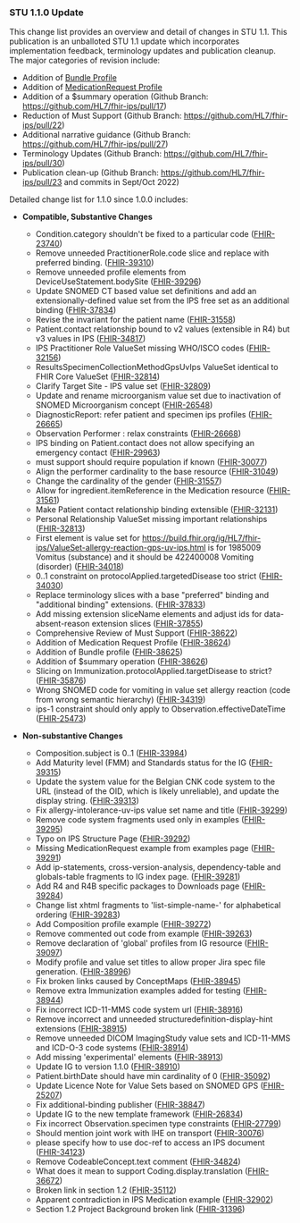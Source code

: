 ### STU 1.1.0 Update

This change list provides an overview and detail of changes in STU 1.1.  This publication is an unballoted STU 1.1 update which incorporates implementation feedback, terminology updates and publication cleanup. The major categories of revision include:
- Addition of [Bundle Profile](./StructureDefinition-Bundle-uv-ips.html)
- Addition of [MedicationRequest Profile](./StructureDefinition-MedicationRequest-uv-ips.html)
- Addition of a $summary operation (Github Branch: https://github.com/HL7/fhir-ips/pull/17) 
- Reduction of Must Support (Github Branch: https://github.com/HL7/fhir-ips/pull/22) 
- Additional narrative guidance (Github Branch: https://github.com/HL7/fhir-ips/pull/27) 
- Terminology Updates (Github Branch: https://github.com/HL7/fhir-ips/pull/30) 
- Publication clean-up (Github Branch: https://github.com/HL7/fhir-ips/pull/23 and commits in Sept/Oct 2022)

Detailed change list for 1.1.0 since 1.0.0 includes: 

- **Compatible, Substantive Changes**
  - Condition.category shouldn't be fixed to a particular code ([FHIR-23740](https://jira.hl7.org/browse/FHIR-23740))
  - Remove unneeded PractitionerRole.code slice and replace with preferred binding. ([FHIR-39310](https://jira.hl7.org/browse/FHIR-39310))
  - Remove unneeded profile elements from DeviceUseStatement.bodySite ([FHIR-39296](https://jira.hl7.org/browse/FHIR-39296))
  - Update SNOMED CT based value set definitions and add an extensionally-defined value set from the IPS free set as an additional binding ([FHIR-37834](https://jira.hl7.org/browse/FHIR-37834))
  - Revise the invariant for the patient name ([FHIR-31558](https://jira.hl7.org/browse/FHIR-31558))
  - Patient.contact relationship bound to v2 values (extensible in R4) but v3 values in IPS ([FHIR-34817](https://jira.hl7.org/browse/FHIR-34817))
  - IPS Practitioner Role ValueSet missing WHO/ISCO codes ([FHIR-32156](https://jira.hl7.org/browse/FHIR-32156))
  - ResultsSpecimenCollectionMethodGpsUvIps ValueSet identical to FHIR Core ValueSet ([FHIR-32814](https://jira.hl7.org/browse/FHIR-32814))
  - Clarify Target Site - IPS value set ([FHIR-32809](https://jira.hl7.org/browse/FHIR-32809))
  - Update and rename microorganism value set due to inactivation of SNOMED Microorganism concept ([FHIR-26548](https://jira.hl7.org/browse/FHIR-26548))
  - DiagnosticReport: refer patient and specimen ips profiles ([FHIR-26665](https://jira.hl7.org/browse/FHIR-26665))
  - Observation Performer : relax constraints ([FHIR-26668](https://jira.hl7.org/browse/FHIR-26668))
  - IPS binding on Patient.contact does not allow specifying an emergency contact ([FHIR-29963](https://jira.hl7.org/browse/FHIR-29963))
  - must support should require population if known ([FHIR-30077](https://jira.hl7.org/browse/FHIR-30077))
  - Align the performer cardinality to the base resource ([FHIR-31049](https://jira.hl7.org/browse/FHIR-31049))
  - Change the cardinality of the gender ([FHIR-31557](https://jira.hl7.org/browse/FHIR-31557))
  - Allow for ingredient.itemReference in the Medication resource ([FHIR-31561](https://jira.hl7.org/browse/FHIR-31561))
  - Make Patient contact relationship binding extensible ([FHIR-32131](https://jira.hl7.org/browse/FHIR-32131))
  - Personal Relationship ValueSet missing important relationships ([FHIR-32813](https://jira.hl7.org/browse/FHIR-32813))
  - First element is value set for https://build.fhir.org/ig/HL7/fhir-ips/ValueSet-allergy-reaction-gps-uv-ips.html is for 1985009 Vomitus (substance) and it should be 422400008 Vomiting (disorder) ([FHIR-34018](https://jira.hl7.org/browse/FHIR-34018))
  - 0..1 constraint on protocolApplied.targetedDisease too strict ([FHIR-34030](https://jira.hl7.org/browse/FHIR-34030))
  - Replace terminology slices with a base "preferred" binding and "additional binding" extensions. ([FHIR-37833](https://jira.hl7.org/browse/FHIR-37833))
  - Add missing extension sliceName elements and adjust ids for data-absent-reason extension slices ([FHIR-37855](https://jira.hl7.org/browse/FHIR-37855))
  - Comprehensive Review of Must Support ([FHIR-38622](https://jira.hl7.org/browse/FHIR-38622))
  - Addition of Medication Request Profile ([FHIR-38624](https://jira.hl7.org/browse/FHIR-38624))
  - Addition of Bundle profile ([FHIR-38625](https://jira.hl7.org/browse/FHIR-38625))
  - Addition of $summary operation ([FHIR-38626](https://jira.hl7.org/browse/FHIR-38626))
  - Slicing on Immunization.protocolApplied.targetDisease to strict? ([FHIR-35876](https://jira.hl7.org/browse/FHIR-35876))
  - Wrong SNOMED code for vomiting in value set allergy reaction (code from wrong semantic hierarchy) ([FHIR-34319](https://jira.hl7.org/browse/FHIR-34319))
  - ips-1 constraint should only apply to Observation.effectiveDateTime ([FHIR-25473](https://jira.hl7.org/browse/FHIR-25473))

- **Non-substantive Changes**
  - Composition.subject is 0..1 ([FHIR-33984](https://jira.hl7.org/browse/FHIR-33984))
  - Add Maturity level (FMM) and Standards status for the IG ([FHIR-39315](https://jira.hl7.org/browse/FHIR-39315))
  - Update the system value for the Belgian CNK code system to the URL (instead of the OID, which is likely unreliable), and update the display string. ([FHIR-39313](https://jira.hl7.org/browse/FHIR-39313))
  - Fix allergy-intolerance-uv-ips value set name and title ([FHIR-39299](https://jira.hl7.org/browse/FHIR-39299))
  - Remove code system fragments used only in examples ([FHIR-39295](https://jira.hl7.org/browse/FHIR-39295))
  - Typo on IPS Structure Page ([FHIR-39292](https://jira.hl7.org/browse/FHIR-39292))
  - Missing MedicationRequest example from examples page ([FHIR-39291](https://jira.hl7.org/browse/FHIR-39291))
  - Add ip-statements, cross-version-analysis, dependency-table and globals-table fragments to IG index page. ([FHIR-39281](https://jira.hl7.org/browse/FHIR-39281))
  - Add R4 and R4B specific packages to Downloads page ([FHIR-39284](https://jira.hl7.org/browse/FHIR-39284))
  - Change list xhtml fragments to 'list-simple-name-' for alphabetical ordering ([FHIR-39283](https://jira.hl7.org/browse/FHIR-39283))
  - Add Composition profile example ([FHIR-39272](https://jira.hl7.org/browse/FHIR-39272))
  - Remove commented out code from example ([FHIR-39263](https://jira.hl7.org/browse/FHIR-39263))
  - Remove declaration of 'global' profiles from IG resource ([FHIR-39097](https://jira.hl7.org/browse/FHIR-39097))
  - Modify profile and value set titles to allow proper Jira spec file generation. ([FHIR-38996](https://jira.hl7.org/browse/FHIR-38996))
  - Fix broken links caused by ConceptMaps ([FHIR-38945](https://jira.hl7.org/browse/FHIR-38945))
  - Remove extra Immunization examples added for testing ([FHIR-38944](https://jira.hl7.org/browse/FHIR-38944))
  - Fix incorrect ICD-11-MMS code system url ([FHIR-38916](https://jira.hl7.org/browse/FHIR-38916))
  - Remove incorrect and unneeded structuredefinition-display-hint extensions ([FHIR-38915](https://jira.hl7.org/browse/FHIR-38915))
  - Remove unneeded DICOM ImagingStudy value sets and ICD-11-MMS and ICD-O-3 code systems ([FHIR-38914](https://jira.hl7.org/browse/FHIR-38914))
  - Add missing 'experimental' elements ([FHIR-38913](https://jira.hl7.org/browse/FHIR-38913))
  - Update IG to version 1.1.0 ([FHIR-38910](https://jira.hl7.org/browse/FHIR-38910))
  - Patient.birthDate should have min cardinality of 0 ([FHIR-35092](https://jira.hl7.org/browse/FHIR-35092))
  - Update Licence Note for Value Sets based on SNOMED GPS ([FHIR-25207](https://jira.hl7.org/browse/FHIR-25207))
  - Fix additional-binding publisher ([FHIR-38847](https://jira.hl7.org/browse/FHIR-38847))
  - Update IG to the new template framework ([FHIR-26834](https://jira.hl7.org/browse/FHIR-26834))
  - Fix incorrect Observation.specimen type constraints ([FHIR-27799](https://jira.hl7.org/browse/FHIR-27799))
  - Should mention joint work with IHE on transport ([FHIR-30076](https://jira.hl7.org/browse/FHIR-30076))
  - please specify how to use doc-ref to access an IPS document ([FHIR-34123](https://jira.hl7.org/browse/FHIR-34123))
  - Remove CodeableConcept.text comment ([FHIR-34824](https://jira.hl7.org/browse/FHIR-34824))
  - What does it mean to support Coding.display.translation ([FHIR-36672](https://jira.hl7.org/browse/FHIR-36672))
  - Broken link in section 1.2 ([FHIR-35112](https://jira.hl7.org/browse/FHIR-35112))
  - Apparent contradiction in IPS Medication example ([FHIR-32902](https://jira.hl7.org/browse/FHIR-32902))
  - Section 1.2 Project Background broken link ([FHIR-31396](https://jira.hl7.org/browse/FHIR-31396))
